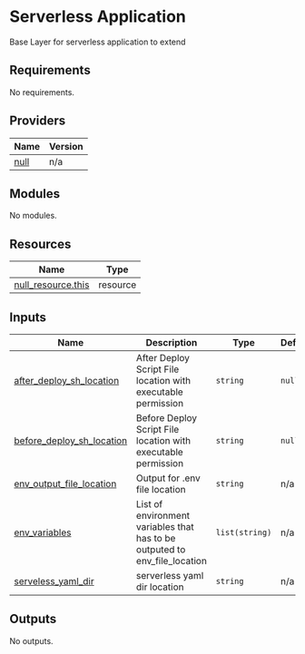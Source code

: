 # Serverless Application
Base Layer for serverless application to extend
<!-- BEGINNING OF PRE-COMMIT-TERRAFORM DOCS HOOK -->
## Requirements

No requirements.

## Providers

| Name | Version |
|------|---------|
| <a name="provider_null"></a> [null](#provider\_null) | n/a |

## Modules

No modules.

## Resources

| Name | Type |
|------|------|
| [null_resource.this](https://registry.terraform.io/providers/hashicorp/null/latest/docs/resources/resource) | resource |

## Inputs

| Name | Description | Type | Default | Required |
|------|-------------|------|---------|:--------:|
| <a name="input_after_deploy_sh_location"></a> [after\_deploy\_sh\_location](#input\_after\_deploy\_sh\_location) | After Deploy Script File location with executable permission | `string` | `null` | no |
| <a name="input_before_deploy_sh_location"></a> [before\_deploy\_sh\_location](#input\_before\_deploy\_sh\_location) | Before Deploy Script File location with executable permission | `string` | `null` | no |
| <a name="input_env_output_file_location"></a> [env\_output\_file\_location](#input\_env\_output\_file\_location) | Output for .env file location | `string` | n/a | yes |
| <a name="input_env_variables"></a> [env\_variables](#input\_env\_variables) | List of environment variables that has to be outputed to env\_file\_location | `list(string)` | n/a | yes |
| <a name="input_serveless_yaml_dir"></a> [serveless\_yaml\_dir](#input\_serveless\_yaml\_dir) | serverless yaml dir location | `string` | n/a | yes |

## Outputs

No outputs.
<!-- END OF PRE-COMMIT-TERRAFORM DOCS HOOK -->
